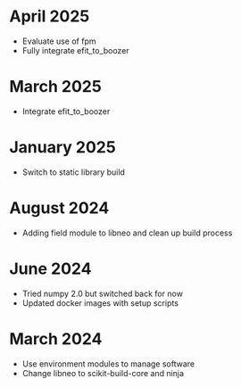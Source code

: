 # April 2025
- Evaluate use of fpm
- Fully integrate efit_to_boozer

# March 2025
- Integrate efit_to_boozer

# January 2025
- Switch to static library build

# August 2024
- Adding field module to libneo and clean up build process

# June 2024
- Tried numpy 2.0 but switched back for now
- Updated docker images with setup scripts

# March 2024
- Use environment modules to manage software
- Change libneo to scikit-build-core and ninja

